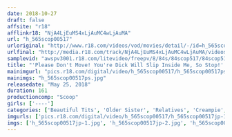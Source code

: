 ```yaml
---
date: 2018-10-27
draft: false
affsite: "r18"
afflinkr18: "NjA4LjEuMS4xLjAuMC4wLjAuMA"
url: "h_565scop00517"
urloriginal: "http://www.r18.com/videos/vod/movies/detail/-/id=h_565scop00517"
urlfinal: "http://media.r18.com/track/NjA4LjEuMS4xLjAuMC4wLjAuMA/videos/vod/movies/detail/-/id=h_565scop00517"
samplevid: "awspv3001.r18.com/litevideo/freepv/8/84s/84scop517/84scop517_dmb_w.mp4"
title: "'Please Don't Move! You're Dick Will Slip Inside Me, So Stop!' My Beloved Big Sister Was Helping Me With My Sex Education By Giving Me A Pussy Grind, But My Dick Just Slipped Inside Her Pussy And Now We Were Experiencing Consecutive Violent Orgasms! We've Got The SCOOP On Back Breaking Creampie Sex!!"
mainimgurl: "pics.r18.com/digital/video/h_565scop00517/h_565scop00517ps.jpg"
mainimgs: "h_565scop00517ps.jpg"
releasedate: "May 25, 2018"
duration: 161
productioncomp: "Scoop"
girls: ['----']
categories: ['Beautiful Tits', 'Older Sister', 'Relatives', 'Creampie', 'Hi-Def']
imgurls: ['pics.r18.com/digital/video/h_565scop00517/h_565scop00517jp-1.jpg', 'pics.r18.com/digital/video/h_565scop00517/h_565scop00517jp-2.jpg', 'pics.r18.com/digital/video/h_565scop00517/h_565scop00517jp-3.jpg', 'pics.r18.com/digital/video/h_565scop00517/h_565scop00517jp-4.jpg', 'pics.r18.com/digital/video/h_565scop00517/h_565scop00517jp-5.jpg', 'pics.r18.com/digital/video/h_565scop00517/h_565scop00517jp-6.jpg', 'pics.r18.com/digital/video/h_565scop00517/h_565scop00517jp-7.jpg', 'pics.r18.com/digital/video/h_565scop00517/h_565scop00517jp-8.jpg', 'pics.r18.com/digital/video/h_565scop00517/h_565scop00517jp-9.jpg', 'pics.r18.com/digital/video/h_565scop00517/h_565scop00517jp-10.jpg', 'pics.r18.com/digital/video/h_565scop00517/h_565scop00517jp-11.jpg', 'pics.r18.com/digital/video/h_565scop00517/h_565scop00517jp-12.jpg', 'pics.r18.com/digital/video/h_565scop00517/h_565scop00517jp-13.jpg', 'pics.r18.com/digital/video/h_565scop00517/h_565scop00517jp-14.jpg', 'pics.r18.com/digital/video/h_565scop00517/h_565scop00517jp-15.jpg', 'pics.r18.com/digital/video/h_565scop00517/h_565scop00517jp-16.jpg', 'pics.r18.com/digital/video/h_565scop00517/h_565scop00517jp-17.jpg', 'pics.r18.com/digital/video/h_565scop00517/h_565scop00517jp-18.jpg', 'pics.r18.com/digital/video/h_565scop00517/h_565scop00517jp-19.jpg', 'pics.r18.com/digital/video/h_565scop00517/h_565scop00517jp-20.jpg']
imgs: ['h_565scop00517jp-1.jpg', 'h_565scop00517jp-2.jpg', 'h_565scop00517jp-3.jpg', 'h_565scop00517jp-4.jpg', 'h_565scop00517jp-5.jpg', 'h_565scop00517jp-6.jpg', 'h_565scop00517jp-7.jpg', 'h_565scop00517jp-8.jpg', 'h_565scop00517jp-9.jpg', 'h_565scop00517jp-10.jpg', 'h_565scop00517jp-11.jpg', 'h_565scop00517jp-12.jpg', 'h_565scop00517jp-13.jpg', 'h_565scop00517jp-14.jpg', 'h_565scop00517jp-15.jpg', 'h_565scop00517jp-16.jpg', 'h_565scop00517jp-17.jpg', 'h_565scop00517jp-18.jpg', 'h_565scop00517jp-19.jpg', 'h_565scop00517jp-20.jpg']
---
```

